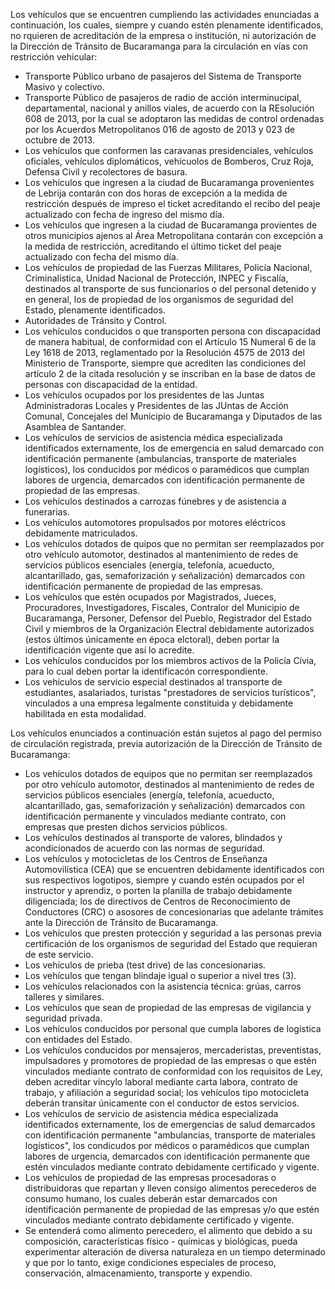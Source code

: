 Los vehículos que se encuentren cumpliendo las actividades enunciadas a continuación, los cuales, siempre y cuando estén plenamente identificados, no rquieren de acreditación de la empresa o institución, ni autorización de la Dirección de Tránsito de Bucaramanga para la circulación en vías con restricción vehicular:

- Transporte Público urbano de pasajeros del Sistema de Transporte Masivo y colectivo.
- Transporte Público de pasajeros de radio de acción interminucipal, departamental, nacional y anillos viales, de acuerdo con la REsolución 608 de 2013, por la cual se adoptaron las medidas de control ordenadas por los Acuerdos Metropolitanos 016 de agosto de 2013 y 023 de octubre de 2013.
- Los vehículos que conformen las caravanas presidenciales, vehículos oficiales, vehículos diplomáticos, vehícuolos de Bomberos, Cruz Roja, Defensa Civil y recolectores de basura.
- Los vehículos que ingresen a la ciudad de Bucaramanga provenientes de Lebrija contarán con dos horas de excepción a la medida de restricción después de impreso el ticket acreditando el recibo del peaje actualizado con fecha de ingreso del mismo día.
- Los vehículos que ingresen a la ciudad de Bucaramanga provientes de otros municipios ajenos al Área Metropolitana contarán con excepción a la medida de restricción, acreditando el último ticket del peaje actualizado con fecha del mismo día.
- Los vehículos de propiedad de las Fuerzas Militares, Policía Nacional, Criminalística, Unidad Nacional de Protección, INPEC y Fiscalía, destinados al transporte de sus funcionarios o del personal detenido y en general, los de propiedad de los organismos de seguridad del Estado, plenamente identificados.
- Autoridades de Tránsito y Control.
- Los vehículos conducidos o que transporten persona con discapacidad de manera habitual, de conformidad con el Artículo 15 Numeral 6 de la Ley 1618 de 2013, reglamentado por la Resolución 4575 de 2013 del Ministerio de Transporte, siempre que acrediten las condiciones del artículo 2 de la citada resolución y se inscriban en la base de datos de personas con discapacidad de la entidad.
- Los vehículos ocupados por los presidentes de las Juntas Administradoras Locales y Presidentes de las JUntas de Acción Comunal, Concejales del Municipio de Bucaramanga y Diputados de las Asamblea de Santander.
- Los vehículos de servicios de asistencia médica especializada identificados externamente, los de emergencia en salud demarcado con identificación permanente (ambulancias, transporte de materiales logísticos), los conducidos por médicos o paramédicos que cumplan labores de urgencia, demarcados con identificación permanente de propiedad de las empresas.
- Los vehículos destinados a carrozas fúnebres y de asistencia a funerarias.
- Los vehículos automotores propulsados por motores eléctricos debidamente matriculados.
- Los vehículos dotados de quipos que no permitan ser reemplazados por otro vehículo automotor, destinados al mantenimiento de redes de servicios públicos esenciales (energía, telefonía, acueducto, alcantarillado, gas, semaforización y señalización) demarcados con identificación permanente de propiedad de las empresas.
- Los vehículos que estén ocupados por Magistrados, Jueces, Procuradores, Investigadores, Fiscales, Contralor del Municipio de Bucaramanga, Personer, Defensor del Pueblo, Registrador del Estado Civil y miembros de la Organización Electral debidamente autorizados (estos últimos únicamente en época elctoral), deben portar la identificación vigente que así lo acredite.
- Los vehículos conducidos por los miembros activos de la Policía Cívia, para lo cual deben portar la identificacón correspondiente.
- Los vehículos de servicio especial destinados al transporte de estudiantes, asalariados, turistas "prestadores de servicios turísticos", vinculados a una empresa legalmente constituida y debidamente habilitada en esta modalidad.

Los vehículos enunciados a continuación están sujetos al pago del permiso de circulación registrada, previa autorización de la Dirección de Tránsito de Bucaramanga:

- Los vehículos dotados de equipos que no permitan ser reemplazados por otro vehículo automotor, destinados al mantenimiento de redes de servicios públicos esenciales (energía, telefonía, acueducto, alcantarillado, gas, semaforización y señalización) demarcados con identificación permanente y vinculados mediante contrato, con empresas que presten dichos servicios públicos.
- Los vehículos destinados al transporte de valores, blindados y acondicionados de acuerdo con las normas de seguridad.
- Los vehículos y motocicletas de los Centros de Enseñanza Automovilística (CEA) que se encuentren debidamente identificados con sus respectivos logotipos, siempre y cuando estén ocupados por el instructor y aprendiz, o porten la planilla de trabajo debidamente diligenciada; los de directivos de Centros de Reconocimiento de Conductores (CRC) o asosores de concesionarias que adelante trámites ante la Dirección de Tránsito de Bucaramanga.
- Los vehículos que presten protección y seguridad a las personas previa certificación de los organismos de seguridad del Estado que requieran de este servicio.
- Los vehículos de prieba (test drive) de las concesionarias.
- Los vehículos que tengan blindaje igual o superior a nivel tres (3).
- Los vehículos relacionados con la asistencia técnica: grúas, carros talleres y similares.
- Los vehículos que sean de propiedad de las empresas de vigilancia y seguridad privada.
- Los vehículos conducidos por personal que cumpla labores de logística con entidades del Estado.
- Los vehículos conducidos por mensajeros, mercaderistas, preventistas, impulsadores y promotores de propiedad de las empresas o que estén vinculados mediante contrato de conformidad con los requisitos de Ley, deben acreditar víncylo laboral mediante carta labora, contrato de trabajo, y afiliación a seguridad social; los vehículos tipo motocicleta deberán transitar únicamente con el conductor de estos servicios.
- Los vehículos de servicio de asistencia médica especializada identificados externamente, los de emergencias de salud demarcados con identificación permanente "ambulancias, transporte de materiales logísticos", los condicudos por médicos o paramédicos que cumplan labores de urgencia, demarcados con identificación permanente que estén vinculados mediante contrato debidamente certificado y vigente.
- Los vehículos de propiedad de las empresas procesadoras o distribuidoras que repartan y lleven consigo alimentos perecederos de consumo humano, los cuales deberán estar demarcados con identificación permanente de propiedad de las empresas y/o que estén vinculados mediante contrato debidamente certificado y vigente.
- Se entenderá como alimento perecedero, el alimento que debido a su composición, características físico - químicas y biológicas, pueda experimentar alteración de diversa naturaleza en un tiempo determinado y que por lo tanto, exige condiciones especiales de proceso, conservación, almacenamiento, transporte y expendio.
